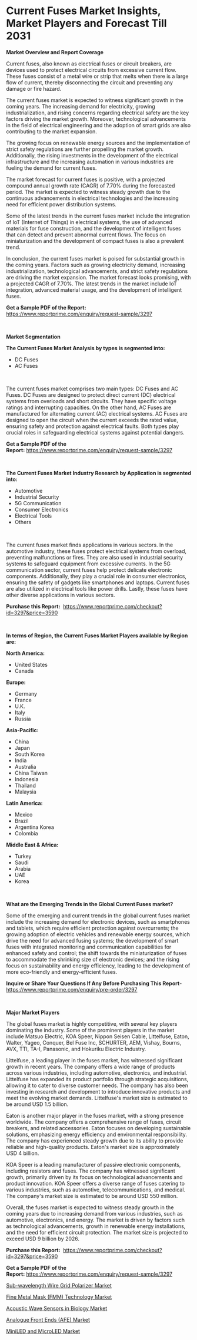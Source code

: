<p><h1>Current Fuses Market Insights, Market Players and Forecast Till 2031</h1></p><p><strong>Market Overview and Report Coverage</strong></p>
<p><p>Current fuses, also known as electrical fuses or circuit breakers, are devices used to protect electrical circuits from excessive current flow. These fuses consist of a metal wire or strip that melts when there is a large flow of current, thereby disconnecting the circuit and preventing any damage or fire hazard. </p><p>The current fuses market is expected to witness significant growth in the coming years. The increasing demand for electricity, growing industrialization, and rising concerns regarding electrical safety are the key factors driving the market growth. Moreover, technological advancements in the field of electrical engineering and the adoption of smart grids are also contributing to the market expansion.</p><p>The growing focus on renewable energy sources and the implementation of strict safety regulations are further propelling the market growth. Additionally, the rising investments in the development of the electrical infrastructure and the increasing automation in various industries are fueling the demand for current fuses.</p><p>The market forecast for current fuses is positive, with a projected compound annual growth rate (CAGR) of 7.70% during the forecasted period. The market is expected to witness steady growth due to the continuous advancements in electrical technologies and the increasing need for efficient power distribution systems.</p><p>Some of the latest trends in the current fuses market include the integration of IoT (Internet of Things) in electrical systems, the use of advanced materials for fuse construction, and the development of intelligent fuses that can detect and prevent abnormal current flows. The focus on miniaturization and the development of compact fuses is also a prevalent trend.</p><p>In conclusion, the current fuses market is poised for substantial growth in the coming years. Factors such as growing electricity demand, increasing industrialization, technological advancements, and strict safety regulations are driving the market expansion. The market forecast looks promising, with a projected CAGR of 7.70%. The latest trends in the market include IoT integration, advanced material usage, and the development of intelligent fuses.</p></p>
<p><strong>Get a Sample PDF of the Report:</strong> <a href="https://www.reportprime.com/enquiry/request-sample/3297">https://www.reportprime.com/enquiry/request-sample/3297</a></p>
<p>&nbsp;</p>
<p><strong>Market Segmentation</strong></p>
<p><strong>The Current Fuses Market Analysis by types is segmented into:</strong></p>
<p><ul><li>DC Fuses</li><li>AC Fuses</li></ul></p>
<p>&nbsp;</p>
<p><p>The current fuses market comprises two main types: DC Fuses and AC Fuses. DC Fuses are designed to protect direct current (DC) electrical systems from overloads and short circuits. They have specific voltage ratings and interrupting capacities. On the other hand, AC Fuses are manufactured for alternating current (AC) electrical systems. AC Fuses are designed to open the circuit when the current exceeds the rated value, ensuring safety and protection against electrical faults. Both types play crucial roles in safeguarding electrical systems against potential dangers.</p></p>
<p><strong>Get a Sample PDF of the Report:</strong>&nbsp;<a href="https://www.reportprime.com/enquiry/request-sample/3297">https://www.reportprime.com/enquiry/request-sample/3297</a></p>
<p>&nbsp;</p>
<p><strong>The Current Fuses Market Industry Research by Application is segmented into:</strong></p>
<p><ul><li>Automotive</li><li>Industrial Security</li><li>5G Communication</li><li>Consumer Electronics</li><li>Electrical Tools</li><li>Others</li></ul></p>
<p>&nbsp;</p>
<p><p>The current fuses market finds applications in various sectors. In the automotive industry, these fuses protect electrical systems from overload, preventing malfunctions or fires. They are also used in industrial security systems to safeguard equipment from excessive currents. In the 5G communication sector, current fuses help protect delicate electronic components. Additionally, they play a crucial role in consumer electronics, ensuring the safety of gadgets like smartphones and laptops. Current fuses are also utilized in electrical tools like power drills. Lastly, these fuses have other diverse applications in various sectors.</p></p>
<p><strong>Purchase this Report:</strong>&nbsp; <a href="https://www.reportprime.com/checkout?id=3297&price=3590">https://www.reportprime.com/checkout?id=3297&price=3590</a></p>
<p>&nbsp;</p>
<p><strong>In terms of Region, the Current Fuses Market Players available by Region are:</strong></p>
<p>
    <p> <strong> North America: </strong>
        <ul>
            <li>United States</li>
            <li>Canada</li>
        </ul>
        </p> 
    <p> <strong> Europe: </strong>
        <ul>
            <li>Germany</li>
            <li>France</li>
            <li>U.K.</li>
            <li>Italy</li>
            <li>Russia</li>
        </ul>
        </p> 
    <p> <strong> Asia-Pacific: </strong>
        <ul>
            <li>China</li>
            <li>Japan</li>
            <li>South Korea</li>
            <li>India</li>
            <li>Australia</li>
            <li>China Taiwan</li>
            <li>Indonesia</li>
            <li>Thailand</li>
            <li>Malaysia</li>
        </ul>
        </p> 
    <p> <strong> Latin America: </strong>
        <ul>
            <li>Mexico</li>
            <li>Brazil</li>
            <li>Argentina Korea</li>
            <li>Colombia</li>
        </ul>
        </p> 
    <p> <strong> Middle East & Africa: </strong>
        <ul>
            <li>Turkey</li>
            <li>Saudi</li>
            <li>Arabia</li>
            <li>UAE</li>
            <li>Korea</li>
        </ul>
    </p>
    </p>
<p>&nbsp;</p>
<p><strong>What are the Emerging Trends in the Global Current Fuses market?</strong></p>
<p><p>Some of the emerging and current trends in the global current fuses market include the increasing demand for electronic devices, such as smartphones and tablets, which require efficient protection against overcurrents; the growing adoption of electric vehicles and renewable energy sources, which drive the need for advanced fusing systems; the development of smart fuses with integrated monitoring and communication capabilities for enhanced safety and control; the shift towards the miniaturization of fuses to accommodate the shrinking size of electronic devices; and the rising focus on sustainability and energy efficiency, leading to the development of more eco-friendly and energy-efficient fuses.</p></p>
<p><strong>Inquire or Share Your Questions If Any Before Purchasing This Report</strong>- <a href="https://www.reportprime.com/enquiry/pre-order/3297">https://www.reportprime.com/enquiry/pre-order/3297</a></p>
<p>&nbsp;</p>
<p><strong>Major Market Players</strong></p>
<p><p>The global fuses market is highly competitive, with several key players dominating the industry. Some of the prominent players in the market include Matsuo Electric, KOA Speer, Nippon Seisen Cable, Littelfuse, Eaton, Walter, Yageo, Conquer, Bel Fuse Inc, SCHURTER, AEM, Vishay, Bourns, AVX, TTI, TA-I, Panasonic, and Hokuriku Electric Industry.</p><p>Littelfuse, a leading player in the fuses market, has witnessed significant growth in recent years. The company offers a wide range of products across various industries, including automotive, electronics, and industrial. Littelfuse has expanded its product portfolio through strategic acquisitions, allowing it to cater to diverse customer needs. The company has also been investing in research and development to introduce innovative products and meet the evolving market demands. Littelfuse's market size is estimated to be around USD 1.5 billion.</p><p>Eaton is another major player in the fuses market, with a strong presence worldwide. The company offers a comprehensive range of fuses, circuit breakers, and related accessories. Eaton focuses on developing sustainable solutions, emphasizing energy efficiency and environmental responsibility. The company has experienced steady growth due to its ability to provide reliable and high-quality products. Eaton's market size is approximately USD 4 billion.</p><p>KOA Speer is a leading manufacturer of passive electronic components, including resistors and fuses. The company has witnessed significant growth, primarily driven by its focus on technological advancements and product innovation. KOA Speer offers a diverse range of fuses catering to various industries, such as automotive, telecommunications, and medical. The company's market size is estimated to be around USD 550 million.</p><p>Overall, the fuses market is expected to witness steady growth in the coming years due to increasing demand from various industries, such as automotive, electronics, and energy. The market is driven by factors such as technological advancements, growth in renewable energy installations, and the need for efficient circuit protection. The market size is projected to exceed USD 9 billion by 2026.</p></p>
<p><strong>Purchase this Report:</strong>&nbsp;&nbsp;<a href="https://www.reportprime.com/checkout?id=3297&price=3590">https://www.reportprime.com/checkout?id=3297&price=3590</a></p>
<p></p>
<p><strong>Get a Sample PDF of the Report:</strong>&nbsp;<a href="https://www.reportprime.com/enquiry/request-sample/3297">https://www.reportprime.com/enquiry/request-sample/3297</a></p>
<p><p><a href="https://github.com/mahnoor2003/Market-Research-Report-List-2/blob/main/sub-wavelength-wire-grid-polarizer-market.md">Sub-wavelength Wire Grid Polarizer Market</a></p><p><a href="https://github.com/aliciawhite5576/Market-Research-Report-List-2/blob/main/fine-metal-mask-fmm-technology-market.md">Fine Metal Mask (FMM) Technology Market</a></p><p><a href="https://github.com/provorikovar/Market-Research-Report-List-2/blob/main/acoustic-wave-sensors-in-biology-market.md">Acoustic Wave Sensors in Biology Market</a></p><p><a href="https://github.com/abdelrhmankishk22/Market-Research-Report-List-2/blob/main/analogue-front-ends-afe-market.md">Analogue Front Ends (AFE) Market</a></p><p><a href="https://github.com/marloy8/Market-Research-Report-List-2/blob/main/miniled-and-microled-market.md">MiniLED and MicroLED Market</a></p></p>